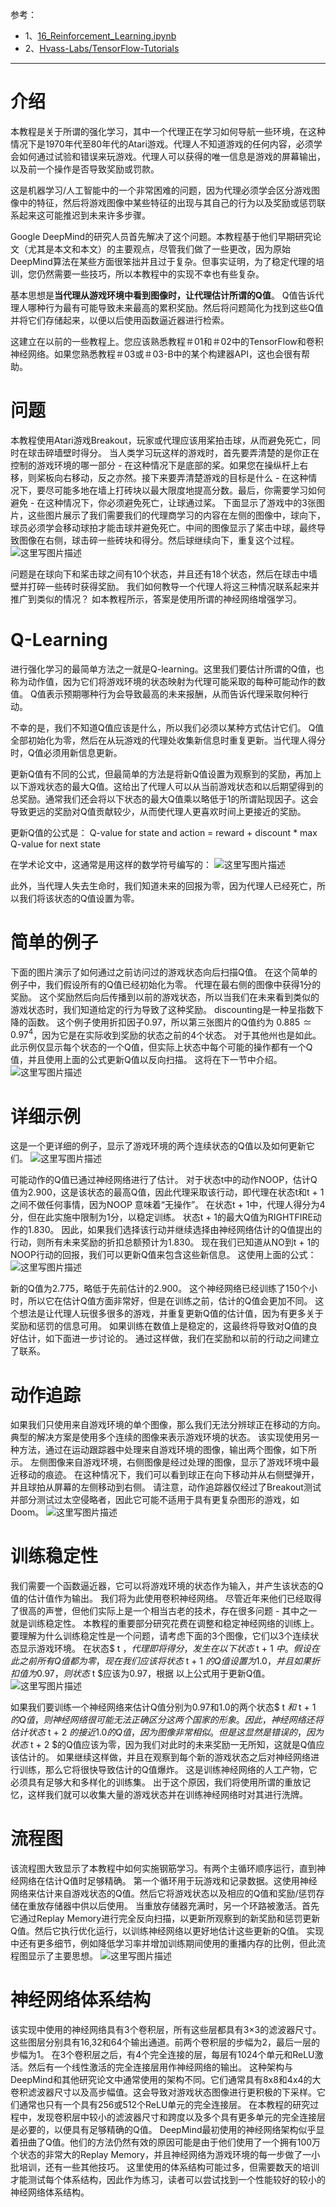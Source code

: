 参考：

- 1、[16_Reinforcement_Learning.ipynb](https://github.com/Hvass-Labs/TensorFlow-Tutorials/blob/master/16_Reinforcement_Learning.ipynb)
- 2、[Hvass-Labs/TensorFlow-Tutorials](https://github.com/Hvass-Labs/TensorFlow-Tutorials)


----------
# 介绍
本教程是关于所谓的强化学习，其中一个代理正在学习如何导航一些环境，在这种情况下是1970年代至80年代的Atari游戏。代理人不知道游戏的任何内容，必须学会如何通过试验和错误来玩游戏。代理人可以获得的唯一信息是游戏的屏幕输出，以及前一个操作是否导致奖励或罚款。

这是机器学习/人工智能中的一个非常困难的问题，因为代理必须学会区分游戏图像中的特征，然后将游戏图像中某些特征的出现与其自己的行为以及奖励或惩罚联系起来这可能推迟到未来许多步骤。

Google DeepMind的研究人员首先解决了这个问题。本教程基于他们早期研究论文（尤其是本文和本文）的主要观点，尽管我们做了一些更改，因为原始DeepMind算法在某些方面很笨拙并且过于复杂。但事实证明，为了稳定代理的培训，您仍然需要一些技巧，所以本教程中的实现不幸也有些复杂。

基本思想是**当代理从游戏环境中看到图像时，让代理估计所谓的Q值**。 Q值告诉代理人哪种行为最有可能导致未来最高的累积奖励。然后将问题简化为找到这些Q值并将它们存储起来，以便以后使用函数逼近器进行检索。

这建立在以前的一些教程上。您应该熟悉教程＃01和＃02中的TensorFlow和卷积神经网络。如果您熟悉教程＃03或＃03-B中的某个构建器API，这也会很有帮助。

# 问题
本教程使用Atari游戏Breakout，玩家或代理应该用桨拍击球，从而避免死亡，同时在球击碎墙壁时得分。
当人类学习玩这样的游戏时，首先要弄清楚的是你正在控制的游戏环境的哪一部分 - 在这种情况下是底部的桨。如果您在操纵杆上右移，则桨板向右移动，反之亦然。接下来要弄清楚游戏的目标是什么 - 在这种情况下，要尽可能多地在墙上打砖块以最大限度地提高分数。最后，你需要学习如何避免 - 在这种情况下，你必须避免死亡，让球通过桨。
下面显示了游戏中的3张图片，这些图片展示了我们需要我们的代理商学习的内容在左侧的图像中，球向下，球员必须学会移动球拍才能击球并避免死亡。中间的图像显示了桨击中球，最终导致图像在右侧，球击碎一些砖块和得分。然后球继续向下，重复这个过程。
![这里写图片描述](https://github.com/Hvass-Labs/TensorFlow-Tutorials/raw/1284750b1c47fe5c376f249e206350b36a7eb3c8/images/16_problem.png)

问题是在球向下和桨击球之间有10个状态，并且还有18个状态，然后在球击中墙壁并打碎一些砖时获得奖励。 我们如何教导一个代理人将这三种情况联系起来并推广到类似的情况？ 如本教程所示，答案是使用所谓的神经网络增强学习。

# Q-Learning

进行强化学习的最简单方法之一就是Q-learning。这里我们要估计所谓的Q值，也称为动作值，因为它们将游戏环境的状态映射为代理可能采取的每种可能动作的数值。 Q值表示预期哪种行为会导致最高的未来报酬，从而告诉代理采取何种行动。

不幸的是，我们不知道Q值应该是什么，所以我们必须以某种方式估计它们。 Q值全部初始化为零，然后在从玩游戏的代理处收集新信息时重复更新。当代理人得分时，Q值必须用新信息更新。

更新Q值有不同的公式，但最简单的方法是将新Q值设置为观察到的奖励，再加上以下游戏状态的最大Q值。这给出了代理人可以从当前游戏状态和以后期望得到的总奖励。通常我们还会将以下状态的最大Q值乘以略低于1的所谓贴现因子。这会导致更远的奖励对Q值贡献较少，从而使代理人更喜欢时间上更接近的奖励。

更新Q值的公式是：
Q-value for state and action = reward + discount * max Q-value for next state

在学术论文中，这通常是用这样的数学符号编写的：
![这里写图片描述](https://render.githubusercontent.com/render/math?math=Q%28s_%7Bt%7D,a_%7Bt%7D%29%20%5Cleftarrow%20%5Cunderbrace%7Br_%7Bt%7D%7D_%7B%5Crm%20reward%7D%20%2b%20%5Cunderbrace%7B%5Cgamma%7D_%7B%5Crm%20discount%7D%20%5Ccdot%20%5Cunderbrace%7B%5Cmax_%7Ba%7DQ%28s_%7Bt%2b1%7D,%20a%29%7D_%7B%5Crm%20estimate~of~future~rewards%7D&mode=display)

此外，当代理人失去生命时，我们知道未来的回报为零，因为代理人已经死亡，所以我们将该状态的Q值设置为零。

# 简单的例子
下面的图片演示了如何通过之前访问过的游戏状态向后扫描Q值。 在这个简单的例子中，我们假设所有的Q值已经初始化为零。 代理在最右侧的图像中获得1分的奖励。 这个奖励然后向后传播到以前的游戏状态，所以当我们在未来看到类似的游戏状态时，我们知道给定的行为导致了这种奖励。
discounting是一种呈指数下降的函数。 这个例子使用折扣因子0.97，所以第三张图片的Q值约为 $0.885 \simeq 0.97^4$，因为它是在实际收到奖励的状态之前的4个状态。 对于其他州也是如此。 此示例仅显示每个状态的一个Q值，但实际上状态中每个可能的操作都有一个Q值，并且使用上面的公式更新Q值以反向扫描。 这将在下一节中介绍。
![这里写图片描述](https://github.com/Hvass-Labs/TensorFlow-Tutorials/raw/1284750b1c47fe5c376f249e206350b36a7eb3c8/images/16_q-values-simple.png)

# 详细示例
这是一个更详细的例子，显示了游戏环境的两个连续状态的Q值以及如何更新它们。
![这里写图片描述](https://github.com/Hvass-Labs/TensorFlow-Tutorials/raw/1284750b1c47fe5c376f249e206350b36a7eb3c8/images/16_q-values-details.png)

可能动作的Q值已通过神经网络进行了估计。 对于状态t中的动作NOOP，估计Q值为2.900，这是该状态的最高Q值，因此代理采取该行动，即代理在状态t和t + 1之间不做任何事情，因为NOOP 意味着“无操作”。
在状态t + 1中，代理人得分为4分，但在此实施中限制为1分，以稳定训练。 状态t + 1的最大Q值为RIGHTFIRE动作的1.830。 因此，如果我们选择该行动并继续选择由神经网络估计的Q值提出的行动，则所有未来奖励的折扣总额预计为1.830。
现在我们已知道从NO到t + 1的NOOP行动的回报，我们可以更新Q值来包含这些新信息。 这使用上面的公式：
![这里写图片描述](https://render.githubusercontent.com/render/math?math=Q%28state_%7Bt%7D,NOOP%29%20%5Cleftarrow%20%5Cunderbrace%7Br_%7Bt%7D%7D_%7B%5Crm%20reward%7D%20%2b%20%5Cunderbrace%7B%5Cgamma%7D_%7B%5Crm%20discount%7D%20%5Ccdot%20%5Cunderbrace%7B%5Cmax_%7Ba%7DQ%28state_%7Bt%2b1%7D,%20a%29%7D_%7B%5Crm%20estimate~of~future~rewards%7D%20=%201.0%20%2b%200.97%20%5Ccdot%201.830%20%5Csimeq%202.775&mode=display)

新的Q值为2.775，略低于先前估计的2.900。 这个神经网络已经训练了150个小时，所以它在估计Q值方面非常好，但是在训练之前，估计的Q值会更加不同。
这个想法是让代理人玩很多很多的游戏，并重复更新Q值的估计值，因为有更多关于奖励和惩罚的信息可用。 如果训练在数值上是稳定的，这最终将导致对Q值的良好估计，如下面进一步讨论的。 通过这样做，我们在奖励和以前的行动之间建立了联系。

# 动作追踪
如果我们只使用来自游戏环境的单个图像，那么我们无法分辨球正在移动的方向。 典型的解决方案是使用多个连续的图像来表示游戏环境的状态。
该实现使用另一种方法，通过在运动跟踪器中处理来自游戏环境的图像，输出两个图像，如下所示。 左侧图像来自游戏环境，右侧图像是经过处理的图像，显示了游戏环境中最近移动的痕迹。 在这种情况下，我们可以看到球正在向下移动并从右侧壁弹开，并且球拍从屏幕的左侧移动到右侧。
请注意，动作追踪器仅经过了Breakout测试并部分测试过太空侵略者，因此它可能不适用于具有更复杂图形的游戏，如Doom。
![这里写图片描述](https://github.com/Hvass-Labs/TensorFlow-Tutorials/raw/1284750b1c47fe5c376f249e206350b36a7eb3c8/images/16_motion-trace.png)

# 训练稳定性
我们需要一个函数逼近器，它可以将游戏环境的状态作为输入，并产生该状态的Q值的估计值作为输出。 我们将为此使用卷积神经网络。 尽管近年来他们已经取得了很高的声誉，但他们实际上是一个相当古老的技术，存在很多问题 - 其中之一就是训练稳定性。 本教程的重要部分研究花费在调整和稳定神经网络的训练上。
要理解为什么训练稳定性是一个问题，请考虑下面的3个图像，它们以3个连续状态显示游戏环境。 在状态$ t $，代理即将得分，发生在以下状态$ t + 1 $中。 假设在此之前所有Q值都为零，现在我们应该将状态$ t + 1 $的Q值设置为1.0，并且如果折扣值为0.97，则状态$ t $应该为0.97，根据 以上公式用于更新Q值。
![这里写图片描述](https://github.com/Hvass-Labs/TensorFlow-Tutorials/raw/1284750b1c47fe5c376f249e206350b36a7eb3c8/images/16_training_stability.png)

如果我们要训练一个神经网络来估计Q值分别为0.97和1.0的两个状态$ t $和$ t + 1 $的Q值，则神经网络很可能无法正确区分 这两个国家的形象。 因此，神经网络还将估计状态$ t + 2 $的接近1.0的Q值，因为图像非常相似。 但是这显然是错误的，因为状态$ t + 2 $的Q值应该为零，因为我们对此时的未来奖励一无所知，这就是Q值应该估计的。
如果继续这样做，并且在观察到每个新的游戏状态之后对神经网络进行训练，那么它将很快导致估计的Q值爆炸。 这是训练神经网络的人工产物，它必须具有足够大和多样化的训练集。 出于这个原因，我们将使用所谓的重放记忆，这样我们就可以收集大量的游戏状态并在训练神经网络时对其进行洗牌。

# 流程图
该流程图大致显示了本教程中如何实施钢筋学习。有两个主循环顺序运行，直到神经网络在估计Q值时足够精确。
第一个循环用于玩游戏和记录数据。这使用神经网络来估计来自游戏状态的Q值。然后它将游戏状态以及相应的Q值和奖励/惩罚存储在重放存储器中供以后使用。
当重放存储器充满时，另一个环路被激活。首先它通过Replay Memory进行完全反向扫描，以更新所观察到的新奖励和惩罚更新Q值。然后它执行优化运行，以训练神经网络以更好地估计这些更新的Q值。
实现中还有更多细节，例如降低学习率并增加训练期间使用的重播内存的比例，但此流程图显示了主要思想。
![这里写图片描述](https://github.com/Hvass-Labs/TensorFlow-Tutorials/raw/1284750b1c47fe5c376f249e206350b36a7eb3c8/images/16_flowchart.png)

# 神经网络体系结构
该实现中使用的神经网络具有3个卷积层，所有这些层都具有3×3的滤波器尺寸。这些图层分别具有16,32和64个输出通道。前两个卷积层的步幅为2，最后一层的步幅为1。
在3个卷积层之后，有4个完全连接的层，每层有1024个单元和ReLU激活。然后有一个线性激活的完全连接层用作神经网络的输出。
这种架构与DeepMind和其他研究论文中通常使用的架构不同。它们通常具有8x8和4x4的大卷积滤波器尺寸以及高步幅值。这会导致对游戏状态图像进行更积极的下采样。它们通常也只有一个具有256或512个ReLU单元的完全连接层。
在本教程的研究过程中，发现卷积层中较小的滤波器尺寸和跨度以及多个具有更多单元的完全连接层是必要的，以便具有足够精确的Q值。 DeepMind最初使用的神经网络架构似乎显着扭曲了Q值。他们的方法仍然有效的原因可能是由于他们使用了一个拥有100万个状态的非常大的Replay Memory，并且神经网络为游戏环境的每一步做了一小批培训，还有一些其他技巧。
这里使用的体系结构可能过多，但需要数天的培训才能测试每个体系结构，因此作为练习，读者可以尝试找到一个性能较好的较小的神经网络体系结构。




